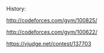 History:

http://codeforces.com/gym/100825/

http://codeforces.com/gym/100622/

https://vjudge.net/contest/137703

